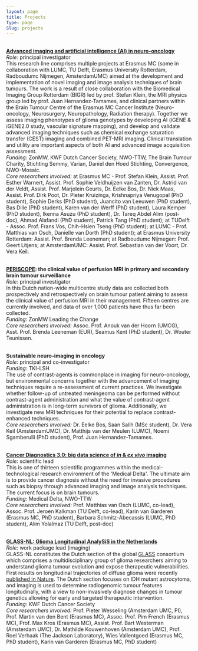```yaml
---
layout: page
title: Projects
Type: page
Slug: projects
---
```


<br><b>[Advanced imaging and artificial intelligence (AI) in neuro-oncology](https://hersentumorcentrum.nl/wetenschap-en-onderzoek/beeldvormende-diagnostiek/)</b>
<br><i>Role:</i> principal investigator
<br>This research line comprises multiple projects at Erasmus MC (some in collaboration with LUMC, TU Delft, Erasmus University Rotterdam, Radboudumc Nijmegen, AmsterdamUMC) aimed at the development and implementation of novel imaging and image analysis techniques of brain tumours. The work is a result of close collaboration with the Biomedical Imaging Group Rotterdam (BIGR) led by prof. Stefan Klein, the MRI physics group led by prof. Juan Hernandez-Tamames, and clinical partners within the Brain Tumour Centre of the Erasmus MC Cancer Institute (Neuro-oncology, Neurosurgery, Neuropathology, Radiation therapy). Together we assess imaging phenotypes of glioma genotypes by developing AI (iGENE & iGENE2.0 study, vascular signature mapping), and develop and validate advanced imaging techniques such as chemical exchange saturation transfer (CEST) imaging and combined PET-MRI imaging. Clinical translation and utility are important aspects of both AI and advanced image acquisition assessment.
<br><i>Funding:</i> ZonMW, KWF Dutch Cancer Society, NWO-TTW, The Brain Tumour Charity, Stichting Semmy, Varian, Daniel den Hoed Stichting, Convergence, NWO-Mosaic.
<br><i>Core researchers involved:</i> at Erasmus MC - Prof. Stefan Klein, Assist. Prof. Esther Warnert, Assist. Prof. Sophie Veldhuijzen van Zanten, Dr. Astrid van der Veldt, Assist. Prof. Marjolein Geurts, Dr. Eelke Bos, Dr. Niek Maas, Assist. Prof. Dirk Poot, Dr. Pieter Kruizinga, Krishnapriya Venugopal (PhD student), Sophie Derks (PhD student), Juancito van Leeuwen (PhD student), Bas Dille (PhD student), Karen van der Werff (PhD student), Laura Kemper (PhD student), Ikenna Asuzu (PhD student), Dr. Tareq Abdel Alim (post-doc), Ahmad Alafandi (PhD student), Patrick Tang (PhD student); at TUDelft - Assoc. Prof. Frans Vos, Chih-Hsien Tseng (PhD student); at LUMC - Prof. Matthias van Osch, Danielle van Dorth (PhD student); at Erasmus University Rotterdam: Assist. Prof. Brenda Leeneman; at Radboudumc Nijmegen: Prof. Geert Litjens; at AmsterdamUMC: Assist. Prof. Sebastian van der Voort, Dr. Vera Keil.

<br><b>[PERISCOPE](https://zorgevaluatienederland.nl/evaluations/periscope): the clinical value of perfusion MRI in primary and secondary brain tumour surveillance</b>
<br><i>Role:</i> principal investigator
<br>In this Dutch nation-wide multicentre study data are collected both prospectively and retrospectively on brain tumour patient aiming to assess the clinical value of perfusion MRI in their management. Fifteen centres are currently involved, and data of over 1,000 patients have thus far been collected. 
<br><i>Funding:</i> ZonMW Leading the Change
<br><i>Core researchers involved:</i> Assoc. Prof. Anouk van der Hoorn (UMCG), Asst. Prof. Brenda Leeneman (EUR), Seamus Kent (PhD student), Dr. Wouter Teunissen.

<br><b>Sustainable neuro-imaging in oncology</b>
<br><i>Role:</i> principal and co-investigator
<br><i>Funding:</i> TKI-LSH
<br>The use of contrast-agents is commonplace in imaging for neuro-oncology, but environmental concerns together with the advancement of imaging techniques require a re-assessment of current practices. We investigate whether follow-up of untreated meningeoma can be performed without contrast-agent administration and what the value of contrast-agent administration is in long-term survivors of glioma. Additionally, we investigate new MRI techniques for their potential to replace contrast-enhanced techniques.
<br><i>Core researchers involved:</i> Dr. Eelke Bos, Saan Salih (MSc student), Dr. Vera Keil (AmsterdamUMC), Dr. Matthijs van der Meulen (LUMC), Noemi Sgamberulli (PhD student), Prof. Juan Hernandez-Tamames.

<br><b>[Cancer Diagnostics 3.0: big data science of <i>in</i> & <i>ex vivo</i> imaging](https://www.medicaldelta.nl/en/research/cancer-diagnostics-3-0-big-data-science-of-in-ex-vivo-imaging)</b>
<br><i>Role:</i> scientific lead
<br>This is one of thirteen scientific programmes within the medical-technological research environment of the 'Medical Delta'. The ultimate aim is to provide cancer diagnosis without the need for invasive procedures such as biopsy through advanced imaging and image analysis techniques. The current focus is on brain tumours.
<br><i>Funding:</i> Medical Delta, NWO-TTW
<br><i>Core researchers involved:</i> Prof. Matthias van Osch (LUMC, co-lead), Assoc. Prof. Jeroen Kalkman (TU Delft, co-lead), Karin van Garderen (Erasmus MC, PhD student), Barbara Schmitz-Abecassis (LUMC, PhD student), Alim Yolalmaz (TU Delft, post-doc)

<br><b>[GLASS-NL: Glioma Longitudinal AnalySiS in the Netherlands](https://www.glass-consortium.org)</b>
<br><i>Role:</i> work package lead (imaging)
<br>GLASS-NL constitutes the Dutch section of the global [GLASS](https://pubmed.ncbi.nlm.nih.gov/29432615/) consortium which comprises a multidisciplinary group of glioma researchers aiming to understand glioma tumour evolution and expose therapeutic vulnerabilities. First results on longitudinal trajectories of diffuse glioma were recently [published in Nature](https://www.nature.com/articles/s41586-019-1775-1). The Dutch section focuses on IDH mutant astrocytoma, and imaging is used to determine radiogenomic tumour features longitudinally, with a view to non-invasively diagnose changes in tumour genetics allowing for early and targeted therapeutic intervention.
<br><i>Funding:</i> KWF Dutch Cancer Society 
<br><i>Core researchers involved:</i> Prof. Pieter Wesseling (Amsterdam UMC, PI), Prof. Martin van den Bent (Erasmus MC), Assoc. Prof. Pim French (Erasmus MC), Prof. Max Kros (Erasmus MC), Assist. Prof. Bart Westerman (Amsterdam UMC), Dr. Mathilde Kouwenhoven (Amsterdam UMC), Prof. Roel Verhaak (The Jackson Laboratory), Wies Vallentgoed (Erasmus MC, PhD student), Karin van Garderen (Erasmus MC, PhD student)



 

